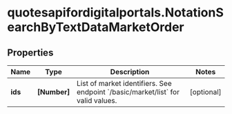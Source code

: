 # quotesapifordigitalportals.NotationSearchByTextDataMarketOrder

## Properties

Name | Type | Description | Notes
------------ | ------------- | ------------- | -------------
**ids** | **[Number]** | List of market identifiers. See endpoint &#x60;/basic/market/list&#x60; for valid values. | [optional] 



